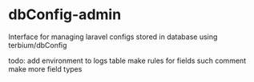 # dbConfig-admin

Interface for managing laravel configs stored in database using terbium/dbConfig

todo:
add environment to logs table
make rules for fields such comment
make more field types
